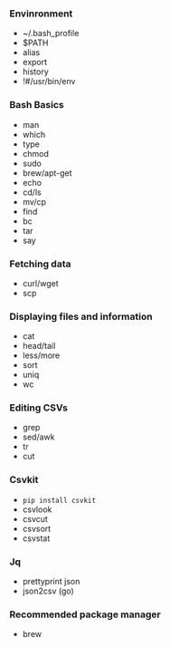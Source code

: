 ### Envinronment
- ~/.bash_profile
- $PATH
- alias
- export
- history
- !#/usr/bin/env

### Bash Basics
- man
- which
- type
- chmod
- sudo
- brew/apt-get
- echo
- cd/ls
- mv/cp
- find
- bc
- tar
- say

### Fetching data
- curl/wget
- scp

### Displaying files and information
- cat
- head/tail
- less/more
- sort
- uniq
- wc

### Editing CSVs
- grep
- sed/awk
- tr
- cut

### Csvkit
- `pip install csvkit`
- csvlook
- csvcut
- csvsort
- csvstat

### Jq
- prettyprint json
- json2csv (go)

### Recommended package manager
- brew
